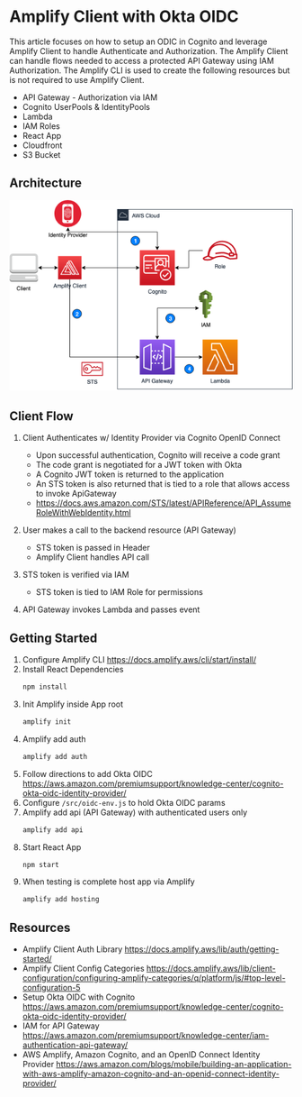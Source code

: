 # Amplify Client with Okta OIDC #
This article focuses on how to setup an ODIC in Cognito and leverage Amplify Client to handle Authenticate and Authorization.  The Amplify Client can handle flows needed to access a protected API Gateway using IAM Authorization. The Amplify CLI is used to create the following resources but is not required to use Amplify Client.
* API Gateway - Authorization via IAM
* Cognito UserPools & IdentityPools
* Lambda
* IAM Roles
* React App
* Cloudfront
* S3 Bucket

## Architecture ##
![architecture](resources/architecture.png)

## Client Flow ##
1. Client Authenticates w/ Identity Provider via Cognito OpenID Connect
    - Upon successful authentication, Cognito will receive a code grant
    - The code grant is negotiated for a JWT token with Okta
    - A Cognito JWT token is returned to the application
    - An STS token is also returned that is tied to a role that allows access to invoke ApiGateway
    - https://docs.aws.amazon.com/STS/latest/APIReference/API_AssumeRoleWithWebIdentity.html

2. User makes a call to the backend resource (API Gateway)
    - STS token is passed in Header
    - Amplify Client handles API call

3. STS token is verified via IAM
    - STS token is tied to IAM Role for permissions

4. API Gateway invokes Lambda and passes event
    

## Getting Started ##
1. Configure Amplify CLI https://docs.amplify.aws/cli/start/install/
2. Install React Dependencies 
    ``` bash
    npm install 
    ```
3. Init Amplify inside App root
    ``` bash
    amplify init
    ```
4. Amplify add auth
    ``` bash
    amplify add auth 
    ```
5. Follow directions to add Okta OIDC https://aws.amazon.com/premiumsupport/knowledge-center/cognito-okta-oidc-identity-provider/
6. Configure `/src/oidc-env.js` to hold Okta OIDC params
7. Amplify add api (API Gateway) with authenticated users only
    ``` bash
    amplify add api
    ```
8. Start React App
    ``` bash
    npm start
    ```
8. When testing is complete host app via Amplify
    ``` bash
    amplify add hosting
    ```

## Resources ##
- Amplify Client Auth Library https://docs.amplify.aws/lib/auth/getting-started/
- Amplify Client Config Categories https://docs.amplify.aws/lib/client-configuration/configuring-amplify-categories/q/platform/js/#top-level-configuration-5
- Setup Okta OIDC with Cognito https://aws.amazon.com/premiumsupport/knowledge-center/cognito-okta-oidc-identity-provider/
- IAM for API Gateway https://aws.amazon.com/premiumsupport/knowledge-center/iam-authentication-api-gateway/
- AWS Amplify, Amazon Cognito, and an OpenID Connect Identity Provider https://aws.amazon.com/blogs/mobile/building-an-application-with-aws-amplify-amazon-cognito-and-an-openid-connect-identity-provider/